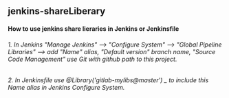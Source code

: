 ## jenkins-shareLiberary

#### How to use jenkins share lieraries in Jenkins or Jenkinsfile
###### 1. In Jenkins "Manage Jenkins" --> "Configure System" --> "Global Pipeline Libraries" --> add "Name" alias, "Default version" branch name, "Source Code Management" use Git with github path to this project.
###### 2. In Jenkinsfile use @Library('gitlab-mylibs@master') _ to include this Name alias in Jenkins Configure System.
